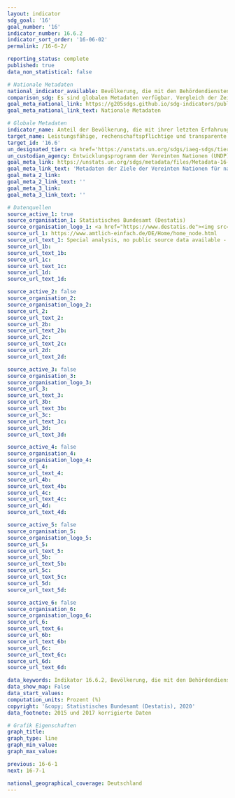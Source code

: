 ```yaml
---
layout: indicator
sdg_goal: '16'
goal_number: '16'
indicator_number: 16.6.2
indicator_sort_order: '16-06-02'
permalink: /16-6-2/

reporting_status: complete
published: true
data_non_statistical: false

# Nationale Metadaten
national_indicator_available: Bevölkerung, die mit den Behördendiensten während der letzten zwei Jahre zufrieden war
comparison_sdg: Es sind globalen Metadaten verfügbar. Vergleich der Zeitreihe mit den Metadaten folgt.
goal_meta_national_link: https://g205sdgs.github.io/sdg-indicators/public/MetaDe/16.6.2.pdf
goal_meta_national_link_text: Nationale Metadaten

# Globale Metadaten
indicator_name: Anteil der Bevölkerung, die mit ihrer letzten Erfahrung mit öffentlichen Dienstleistungen zufrieden war
target_name: Leistungsfähige, rechenschaftspflichtige und transparente Institutionen auf allen Ebenen aufbauen
target_id: '16.6'
un_designated_tier: <a href='https://unstats.un.org/sdgs/iaeg-sdgs/tier-classification/' title='Klicken Sie hier um weitere Informationen zur UN-Tier-Klassifikation zu erhalten.'>Tier II</a>
un_custodian_agency: Entwicklungsprogramm der Vereinten Nationen (UNDP)
goal_meta_link: https://unstats.un.org/sdgs/metadata/files/Metadata-16-06-02.pdf
goal_meta_link_text: 'Metadaten der Ziele der Vereinten Nationen für nachhaltige Entwicklung'
goal_meta_2_link: 
goal_meta_2_link_text: ''
goal_meta_3_link: 
goal_meta_3_link_text: ''

# Datenquellen
source_active_1: true
source_organisation_1: Statistisches Bundesamt (Destatis)
source_organisation_logo_1: <a href="https://www.destatis.de"><img src="https://g205sdgs.github.io/sdg-indicators/public/OrgImgDe/destatis.png" alt="Logo destatis" style="height:60px; width:148px"/></a>
source_url_1: https://www.amtlich-einfach.de/DE/Home/home_node.html
source_url_text_1: Special analysis, no public source data available - Other results from the Life Sitation Survey
source_url_1b: 
source_url_text_1b: 
source_url_1c: 
source_url_text_1c: 
source_url_1d: 
source_url_text_1d: 

source_active_2: false
source_organisation_2: 
source_organisation_logo_2: 
source_url_2: 
source_url_text_2: 
source_url_2b: 
source_url_text_2b: 
source_url_2c: 
source_url_text_2c: 
source_url_2d: 
source_url_text_2d: 

source_active_3: false
source_organisation_3: 
source_organisation_logo_3: 
source_url_3: 
source_url_text_3: 
source_url_3b: 
source_url_text_3b: 
source_url_3c: 
source_url_text_3c: 
source_url_3d: 
source_url_text_3d: 

source_active_4: false
source_organisation_4: 
source_organisation_logo_4: 
source_url_4: 
source_url_text_4: 
source_url_4b: 
source_url_text_4b: 
source_url_4c: 
source_url_text_4c: 
source_url_4d: 
source_url_text_4d: 

source_active_5: false
source_organisation_5: 
source_organisation_logo_5: 
source_url_5: 
source_url_text_5: 
source_url_5b: 
source_url_text_5b: 
source_url_5c: 
source_url_text_5c: 
source_url_5d: 
source_url_text_5d: 

source_active_6: false
source_organisation_6: 
source_organisation_logo_6: 
source_url_6: 
source_url_text_6: 
source_url_6b: 
source_url_text_6b: 
source_url_6c: 
source_url_text_6c: 
source_url_6d: 
source_url_text_6d: 

data_keywords: Indikator 16.6.2, Bevölkerung, die mit den Behördendiensten während der letzten zwei Jahre zufrieden war, Entwicklungsprogramm der Vereinten Nationen (UNDP)
data_show_map: False
data_start_values: 
computation_units: Prozent (%)
copyright: '&copy; Statistisches Bundesamt (Destatis), 2020'
data_footnote: 2015 und 2017 korrigierte Daten

# Grafik Eigenschaften
graph_title: 
graph_type: line
graph_min_value: 
graph_max_value: 

previous: 16-6-1
next: 16-7-1

national_geographical_coverage: Deutschland
---
```


